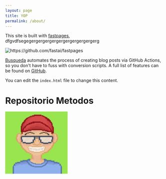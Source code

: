```yaml
---
layout: page
title: YOP
permalink: /about/
---
```


This site is built with [fastpages](https://github.com/fastai/fastpages), dfgvdfsegegergergergergergergergergergerg

![]({{site.baseurl}}/images/diagram.png "https://github.com/fastai/fastpages")

[Busqueda](https://deimorfo.github.io/pruebaweb.deimorfo/search/) automates the process of creating blog posts via GitHub Actions, so you don't have to fuss with conversion scripts.  A full list of features can be found on [GitHub](https://github.com/fastai/fastpages).  

You can edit the `index.html` file to change this content.

# Repositorio Metodos
<p>
  <img align="left" width="200" height="200" src="/images/jdg.png" alt="Monitor de computadora, mostrando codigo">
</p>

